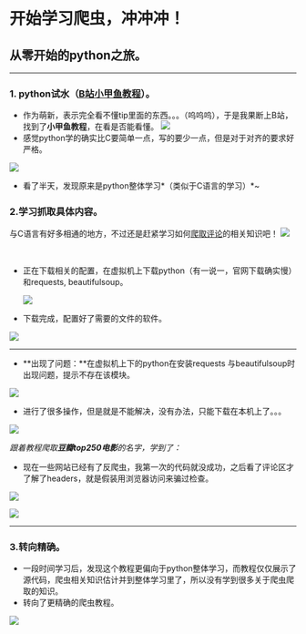 #  开始学习爬虫，冲冲冲！

## 从零开始的python之旅。

***
### 1. python试水（[B站小甲鱼教程](https://www.bilibili.com/video/BV1c4411e77t/?spm_id_from=333.999.0.0&vd_source=fa9ef45c238e2230eafd4fa92ef46c40)）。

* 作为萌新，表示完全看不懂tip里面的东西。。。（呜呜呜），于是我果断上B站，找到了**小甲鱼教程**，在看是否能看懂。
  ![](https://s3.bmp.ovh/imgs/2022/09/25/694e439ada4019a7.png)
* 感觉python学的确实比C要简单一点，写的要少一点，但是对于对齐的要求好严格。

![](https://s3.bmp.ovh/imgs/2022/09/26/dc38abf841f2a966.png)

* 看了半天，发现原来是python整体学习*（类似于C语言的学习）*~

### 2.学习抓取具体内容。

与C语言有好多相通的地方，不过还是赶紧学习如何[爬取评论](https://www.bilibili.com/video/BV1wp411o7dz/?spm_id_from=333.999.0.0&vd_source=fa9ef45c238e2230eafd4fa92ef46c40)的相关知识吧！				![](https://s3.bmp.ovh/imgs/2022/09/27/cda37e49d3fef07c.png)

​	

* 正在下载相关的配置，在虚拟机上下载python（有一说一，官网下载确实慢）和requests, beautifulsoup。

  ![](https://s3.bmp.ovh/imgs/2022/09/27/74e8aac8eea1af11.png)



* 下载完成，配置好了需要的文件的软件。

![](https://s3.bmp.ovh/imgs/2022/09/27/fe87a9624d23cbae.png)

------

*  **出现了问题：**在虚拟机上下的python在安装requests 与beautifulsoup时出现问题，提示不存在该模块。

![](https://s3.bmp.ovh/imgs/2022/09/28/bf94ef757e9fba4a.png)

* 进行了很多操作，但是就是不能解决，没有办法，只能下载在本机上了。。。

![](https://s3.bmp.ovh/imgs/2022/09/28/dcac2e855f554cbb.png)



*跟着教程爬取**豆瓣top250电影**的名字，学到了：*

* 现在一些网站已经有了反爬虫，我第一次的代码就没成功，之后看了评论区才了解了headers，就是假装用浏览器访问来骗过检查。

![](https://s3.bmp.ovh/imgs/2022/09/28/0344a9aed0563bf7.png)

<!--这是本来的代码-->

![](https://s3.bmp.ovh/imgs/2022/09/28/a73f74e549332bf1.png)

<!--这是更改以后的代码-->

------

### 3.转向精确。

* 一段时间学习后，发现这个教程更偏向于python整体学习，而教程仅仅展示了源代码，爬虫相关知识估计并到整体学习里了，所以没有学到很多关于爬虫爬取的知识。
* 转向了更精确的爬虫教程。

![](https://s3.bmp.ovh/imgs/2022/10/08/2441d10dfcf8f560.png)


